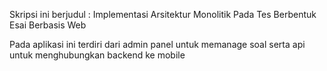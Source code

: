 Skripsi ini berjudul : Implementasi Arsitektur Monolitik Pada Tes Berbentuk Esai Berbasis Web

Pada aplikasi ini terdiri dari admin panel untuk memanage soal serta api untuk menghubungkan backend ke mobile
